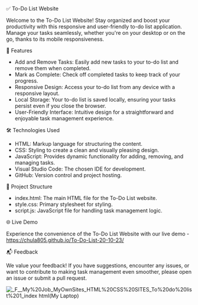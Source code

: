 ✅ To-Do List Website

Welcome to the To-Do List Website! Stay organized and boost your productivity with this responsive and user-friendly to-do list application. Manage your tasks seamlessly, whether you're on your desktop or on the go, thanks to its mobile responsiveness.

🚀 Features

- Add and Remove Tasks: Easily add new tasks to your to-do list and remove them when completed.
- Mark as Complete: Check off completed tasks to keep track of your progress.
- Responsive Design: Access your to-do list from any device with a responsive layout.
- Local Storage: Your to-do list is saved locally, ensuring your tasks persist even if you close the browser.
- User-Friendly Interface: Intuitive design for a straightforward and enjoyable task management experience.

🛠️ Technologies Used

- HTML: Markup language for structuring the content.
- CSS: Styling to create a clean and visually pleasing design.
- JavaScript: Provides dynamic functionality for adding, removing, and managing tasks.
- Visual Studio Code: The chosen IDE for development.
- GitHub: Version control and project hosting.

📂 Project Structure

- index.html: The main HTML file for the To-Do List website.
- style.css: Primary stylesheet for styling.
- script.js: JavaScript file for handling task management logic.

🌐 Live Demo

Experience the convenience of the To-Do List Website with our live demo - https://chula805.github.io/To-Do-List-20-10-23/

📬 Feedback

We value your feedback! If you have suggestions, encounter any issues, or want to contribute to making task management even smoother, please open an issue or submit a pull request.

![_F__My%20Job_MyOwnSites_HTML%20CSS%20SITES_To%20do%20list%201_index html(My Laptop)](https://github.com/chula805/To-Do-List-20-10-23/assets/121760253/fa109ba5-910c-44a9-8f8f-6f376a6e9b4c)

